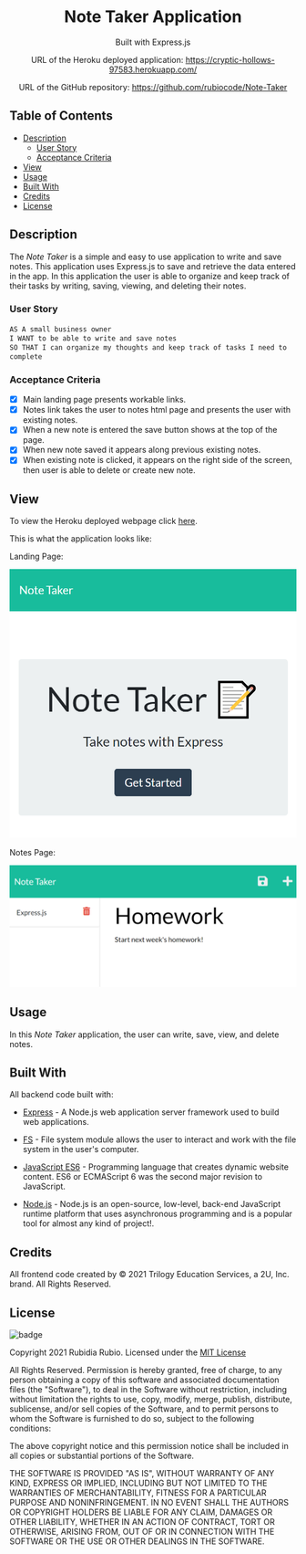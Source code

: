 <div align="center">

# Note Taker Application


Built with Express.js

URL of the Heroku deployed application: https://cryptic-hollows-97583.herokuapp.com/

URL of the GitHub repository: https://github.com/rubiocode/Note-Taker

</div>

## Table of Contents 

* [Description](#description)
    * [User Story](#user-story)
    * [Acceptance Criteria](#acceptance-criteria)
* [View](#view)
* [Usage](#usage)
* [Built With](#built-with)
* [Credits](#credits)
* [License](#license)

## Description

The _Note Taker_ is a simple and easy to use application to write and save notes. This application uses Express.js to save and retrieve the data entered in the app. In this application the user is able to organize and keep track of their tasks by writing, saving, viewing, and deleting their notes.

### User Story

```
AS A small business owner
I WANT to be able to write and save notes
SO THAT I can organize my thoughts and keep track of tasks I need to complete
```

### Acceptance Criteria

- [x] Main landing page presents workable links.
- [x] Notes link takes the user to notes html page and presents the user with existing notes.
- [x] When a new note is entered the save button shows at the top of the page.
- [x] When new note saved it appears along previous existing notes.
- [x] When existing note is clicked, it appears on the right side of the screen, then user is able to delete or create new note.  

## View

To view the Heroku deployed webpage click [here](https://cryptic-hollows-97583.herokuapp.com/).

This is what the application looks like:

Landing Page: 

<img src="./public/assets/img/landingPage.png" alt="Landing Page" style="height: auto ; width:20 rem;"/>



Notes Page:

<img src="./public/assets/img/notesPage.png" alt="Notes Page" style="height: auto ; width:20 rem;"/>

## Usage

In this _Note Taker_ application, the user can write, save, view, and delete notes. 


## Built With

All backend code built with:

* [Express](https://expressjs.com/) - A Node.js web application server framework used to build web applications.

* [FS](https://nodejs.org/dist/latest-v14.x/docs/api/fs.html) - File system module allows the user to interact and work with the file system in the user's computer.

* [JavaScript ES6](https://www.w3schools.com/Js/js_es6.asp) - Programming language that creates dynamic website content. ES6 or ECMAScript 6 was the second major revision to JavaScript.

* [Node.js](https://nodejs.dev/learn/) - Node.js is an open-source, low-level, back-end JavaScript runtime platform that uses asynchronous programming and is a popular tool for almost any kind of project!. 
 

## Credits

All frontend code created by © 2021 Trilogy Education Services, a 2U, Inc. brand. All Rights Reserved.

## License

![badge](https://img.shields.io/badge/License-mit-blue)

Copyright 2021 Rubidia Rubio. Licensed under the [MIT License](https://opensource.org/licenses/MIT)

All Rights Reserved. Permission is hereby granted, free of charge, to any person obtaining a copy of this software and associated documentation files (the "Software"), to deal in the Software without restriction, including without limitation the rights to use, copy, modify, merge, publish, distribute, sublicense, and/or sell copies of the Software, and to permit persons to whom the Software is furnished to do so, subject to the following conditions:

The above copyright notice and this permission notice shall be included in all copies or substantial portions of the
Software.

THE SOFTWARE IS PROVIDED "AS IS", WITHOUT WARRANTY OF ANY KIND, EXPRESS OR IMPLIED, INCLUDING BUT NOT LIMITED TO THE
WARRANTIES OF MERCHANTABILITY, FITNESS FOR A PARTICULAR PURPOSE AND NONINFRINGEMENT. IN NO EVENT SHALL THE AUTHORS OR
COPYRIGHT HOLDERS BE LIABLE FOR ANY CLAIM, DAMAGES OR OTHER LIABILITY, WHETHER IN AN ACTION OF CONTRACT, TORT OR
OTHERWISE, ARISING FROM, OUT OF OR IN CONNECTION WITH THE SOFTWARE OR THE USE OR OTHER DEALINGS IN THE SOFTWARE.